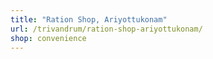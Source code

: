 ```yaml
---
title: "Ration Shop, Ariyottukonam"
url: /trivandrum/ration-shop-ariyottukonam/
shop: convenience
---
```

